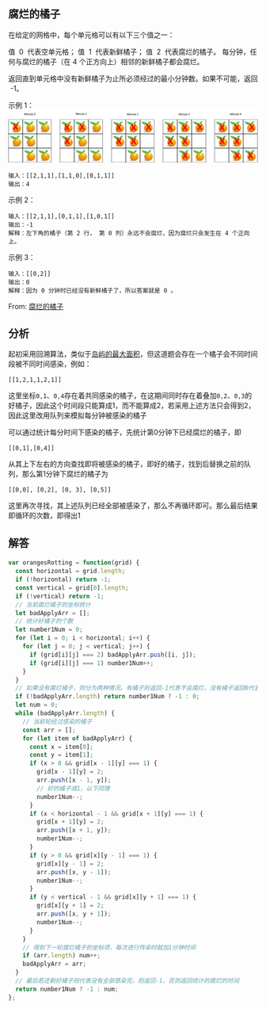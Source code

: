 ## 腐烂的橘子

在给定的网格中，每个单元格可以有以下三个值之一：

值  0  代表空单元格；
值  1  代表新鲜橘子；
值  2  代表腐烂的橘子。
每分钟，任何与腐烂的橘子（在 4 个正方向上）相邻的新鲜橘子都会腐烂。

返回直到单元格中没有新鲜橘子为止所必须经过的最小分钟数。如果不可能，返回  -1。

示例 1：
<img src="../../../static/994.png"/>

```
输入：[[2,1,1],[1,1,0],[0,1,1]]
输出：4
```

示例 2：

```
输入：[[2,1,1],[0,1,1],[1,0,1]]
输出：-1
解释：左下角的橘子（第 2 行， 第 0 列）永远不会腐烂，因为腐烂只会发生在 4 个正向上。
```

示例 3：

```
输入：[[0,2]]
输出：0
解释：因为 0 分钟时已经没有新鲜橘子了，所以答案就是 0 。
```

From: [腐烂的橘子](https://leetcode-cn.com/problems/rotting-oranges)

## 分析
起初采用回溯算法，类似于[岛屿的最大面积]('../../图/岛屿的最大面积.md')，但这道题会存在一个橘子会不同时间段被不同时间感染，例如：
```
[[1,2,1,1,2,1]]
```
这里坐标`0,1`、`0,4`存在着共同感染的橘子，在这期间同时存在着叠加`0,2`、`0,3`的好橘子，因此这个时间段只能算成1，而不能算成2，若采用上述方法只会得到2，因此这里改用队列来模拟每分钟被感染的橘子

可以通过统计每分时间下感染的橘子，先统计第0分钟下已经腐烂的橘子，即
```
[[0,1],[0,4]]
```
从其上下左右的方向查找即将被感染的橘子，即好的橘子，找到后替换之前的队列，那么第1分钟下腐烂的橘子为
```
[[0,0], [0,2], [0, 3], [0,5]]
```
这里再次寻找，其上述队列已经全部被感染了，那么不再循环即可。那么最后结果即循环的次数，即得出1


## 解答

```javascript
var orangesRotting = function(grid) {
  const horizontal = grid.length;
  if (!horizontal) return -1;
  const vertical = grid[0].length;
  if (!vertical) return -1;
  // 当前腐烂橘子的坐标统计
  let badApplyArr = [];
  // 统计好橘子的个数
  let number1Num = 0;
  for (let i = 0; i < horizontal; i++) {
    for (let j = 0; j < vertical; j++) {
      if (grid[i][j] === 2) badApplyArr.push([i, j]);
      if (grid[i][j] === 1) number1Num++;
    }
  }
  // 如果没有腐烂橘子，则分为两种情况。有橘子则返回-1代表不会腐烂，没有橘子返回0代表腐烂时间需0分钟
  if (!badApplyArr.length) return number1Num ? -1 : 0;
  let num = 0;
  while (badApplyArr.length) {
    // 当前轮经过感染的橘子
    const arr = [];
    for (let item of badApplyArr) {
      const x = item[0];
      const y = item[1];
      if (x > 0 && grid[x - 1][y] === 1) {
        grid[x - 1][y] = 2;
        arr.push([x - 1, y]);
        // 好的橘子减1，以下同理
        number1Num--;
      }
      if (x < horizontal - 1 && grid[x + 1][y] === 1) {
        grid[x + 1][y] = 2;
        arr.push([x + 1, y]);
        number1Num--;
      }
      if (y > 0 && grid[x][y - 1] === 1) {
        grid[x][y - 1] = 2;
        arr.push([x, y - 1]);
        number1Num--;
      }
      if (y < vertical - 1 && grid[x][y + 1] === 1) {
        grid[x][y + 1] = 2;
        arr.push([x, y + 1]);
        number1Num--;
      }
    }
    // 得到下一轮腐烂橘子的坐标项，每次进行传染时就加1分钟时间
    if (arr.length) num++;
    badApplyArr = arr;
  }
  // 最后若还剩好橘子则代表没有全部感染完，则返回-1，否则返回统计的腐烂的时间
  return number1Num ? -1 : num;
};
```
